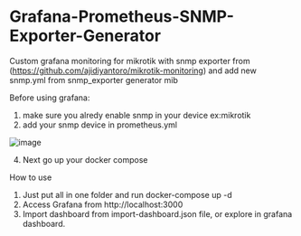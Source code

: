 # Grafana-Prometheus-SNMP-Exporter-Generator
Custom grafana monitoring for mikrotik with snmp exporter from (https://github.com/ajidiyantoro/mikrotik-monitoring) and add new snmp.yml from snmp_exporter generator mib

Before using grafana:
1. make sure you alredy enable snmp in your device ex:mikrotik
2. add your snmp device in prometheus.yml

![image](https://github.com/panjiputera/mikrotik-monitoring/assets/96469303/7488432b-a7a1-45a3-a10f-6cef286ac412)


4. Next go up your docker compose

How to use

1. Just put all in one folder and run docker-compose up -d
2. Access Grafana from http://localhost:3000
3. Import dashboard from import-dashboard.json file, or explore in grafana dashboard.
